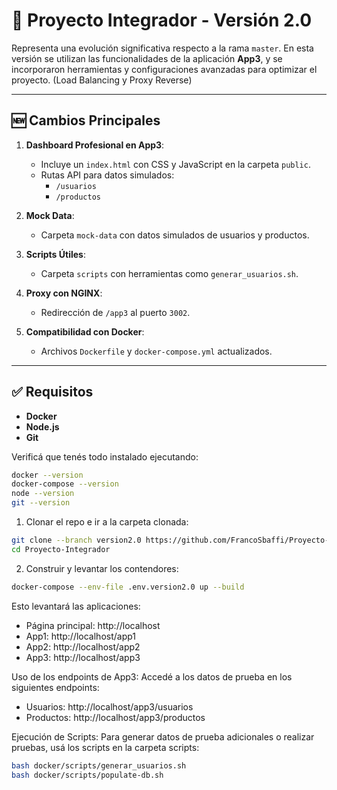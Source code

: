 
# 🚀 Proyecto Integrador - Versión 2.0

Representa una evolución significativa respecto a la rama `master`. En esta versión se utilizan las funcionalidades de la aplicación **App3**, y se incorporaron herramientas y configuraciones avanzadas para optimizar el proyecto. (Load Balancing y Proxy Reverse)

---

## 🆕 Cambios Principales

1. **Dashboard Profesional en App3**:
   - Incluye un `index.html` con CSS y JavaScript en la carpeta `public`.
   - Rutas API para datos simulados:
     - `/usuarios`
     - `/productos`

2. **Mock Data**:
   - Carpeta `mock-data` con datos simulados de usuarios y productos.

3. **Scripts Útiles**:
   - Carpeta `scripts` con herramientas como `generar_usuarios.sh`.

4. **Proxy con NGINX**:
   - Redirección de `/app3` al puerto `3002`.

5. **Compatibilidad con Docker**:
   - Archivos `Dockerfile` y `docker-compose.yml` actualizados.

---

## ✅ Requisitos

- **Docker**
- **Node.js**
- **Git**

Verificá que tenés todo instalado ejecutando:

```bash
docker --version
docker-compose --version
node --version
git --version
```

1. Clonar el repo e ir a la carpeta clonada:

```bash
git clone --branch version2.0 https://github.com/FrancoSbaffi/Proyecto-Integrador.git
cd Proyecto-Integrador
```

2. Construir y levantar los contendores:

```bash
docker-compose --env-file .env.version2.0 up --build
```

Esto levantará las aplicaciones:

- Página principal: http://localhost
- App1: http://localhost/app1
- App2: http://localhost/app2
- App3: http://localhost/app3

Uso de los endpoints de App3:
Accedé a los datos de prueba en los siguientes endpoints:

- Usuarios: http://localhost/app3/usuarios
- Productos: http://localhost/app3/productos

Ejecución de Scripts:
Para generar datos de prueba adicionales o realizar pruebas, usá los scripts en la carpeta scripts:

```bash
bash docker/scripts/generar_usuarios.sh
bash docker/scripts/populate-db.sh
```
